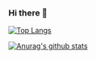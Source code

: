 ### Hi there 👋

[![Top Langs](https://github-readme-stats.vercel.app/api/top-langs/?username=LYHyoung&langs_count=4)](https://github.com/anuraghazra/github-readme-stats)

[![Anurag's github stats](https://github-readme-stats.vercel.app/api?username=LYHyoung)](https://github.com/anuraghazra/github-readme-stats)

<!--
**LYHyoung/LYHyoung** is a ✨ _special_ ✨ repository because its `README.md` (this file) appears on your GitHub profile.

Here are some ideas to get you started:

- 🔭 I’m currently working on ...
- 🌱 I’m currently learning ...
- 👯 I’m looking to collaborate on ...
- 🤔 I’m looking for help with ...
- 💬 Ask me about ...
- 📫 How to reach me: ...
- 😄 Pronouns: ...
- ⚡ Fun fact: ...
-->
